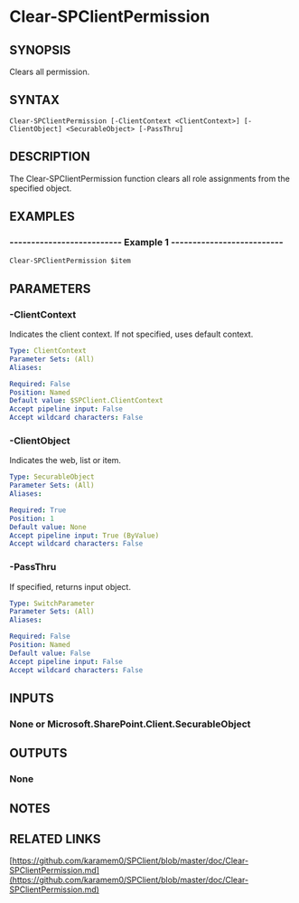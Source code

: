 # Clear-SPClientPermission

## SYNOPSIS
Clears all permission.

## SYNTAX

```
Clear-SPClientPermission [-ClientContext <ClientContext>] [-ClientObject] <SecurableObject> [-PassThru]
```

## DESCRIPTION
The Clear-SPClientPermission function clears all role assignments from the
specified object.

## EXAMPLES

### -------------------------- Example 1 --------------------------
```
Clear-SPClientPermission $item
```

## PARAMETERS

### -ClientContext
Indicates the client context.
If not specified, uses default context.

```yaml
Type: ClientContext
Parameter Sets: (All)
Aliases: 

Required: False
Position: Named
Default value: $SPClient.ClientContext
Accept pipeline input: False
Accept wildcard characters: False
```

### -ClientObject
Indicates the web, list or item.

```yaml
Type: SecurableObject
Parameter Sets: (All)
Aliases: 

Required: True
Position: 1
Default value: None
Accept pipeline input: True (ByValue)
Accept wildcard characters: False
```

### -PassThru
If specified, returns input object.

```yaml
Type: SwitchParameter
Parameter Sets: (All)
Aliases: 

Required: False
Position: Named
Default value: False
Accept pipeline input: False
Accept wildcard characters: False
```

## INPUTS

### None or Microsoft.SharePoint.Client.SecurableObject

## OUTPUTS

### None

## NOTES

## RELATED LINKS

[https://github.com/karamem0/SPClient/blob/master/doc/Clear-SPClientPermission.md](https://github.com/karamem0/SPClient/blob/master/doc/Clear-SPClientPermission.md)

